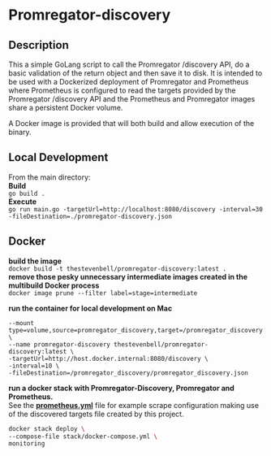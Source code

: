 # Promregator-discovery

## Description
This a simple GoLang script to call the Promregator /discovery API, do a basic validation of the return object and then save it to disk.  It is intended to be used with a Dockerized deployment of Promregator and Prometheus where Prometheus is configured to read the targets provided by the Promregator /discovery API and the Prometheus and Promregator images share a persistent Docker volume.  

A Docker image is provided that will both build and allow execution of the binary.  

## Local Development
From the main directory:  
**Build**  
```go build .```  
**Execute**  
```go run main.go -targetUrl=http://localhost:8080/discovery -interval=30 -fileDestination=./promregator-discovery.json```

## Docker
**build the image**  
```docker build -t thestevenbell/promregator-discovery:latest .```  
**remove those pesky unnecessary intermediate images created in the multibuild Docker process**  
```docker image prune --filter label=stage=intermediate```

**run the container for local development on Mac**  

```docker run -it --rm \
--mount type=volume,source=promregator_discovery,target=/promregator_discovery \
--name promregator-discovery thestevenbell/promregator-discovery:latest \
-targetUrl=http://host.docker.internal:8080/discovery \
-interval=10 \
-fileDestination=/promregator_discovery/promregator_discovery.json
```

**run a docker stack with Promregator-Discovery, Promregator and Prometheus.**  
See the [**prometheus.yml**](stack/prometheus.yml) file for example scrape configuration making use of the discovered targets file created by this project.  
```bash
docker stack deploy \
--compose-file stack/docker-compose.yml \
monitoring
```